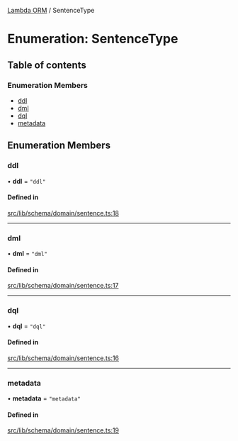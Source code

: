 [Lambda ORM](../README.md) / SentenceType

# Enumeration: SentenceType

## Table of contents

### Enumeration Members

- [ddl](SentenceType.md#ddl)
- [dml](SentenceType.md#dml)
- [dql](SentenceType.md#dql)
- [metadata](SentenceType.md#metadata)

## Enumeration Members

### ddl

• **ddl** = ``"ddl"``

#### Defined in

[src/lib/schema/domain/sentence.ts:18](https://github.com/lambda-orm/lambdaorm-base/blob/473ecbed7dff0b50ae919624e5cf00a9c4078eda/src/lib/schema/domain/sentence.ts#L18)

___

### dml

• **dml** = ``"dml"``

#### Defined in

[src/lib/schema/domain/sentence.ts:17](https://github.com/lambda-orm/lambdaorm-base/blob/473ecbed7dff0b50ae919624e5cf00a9c4078eda/src/lib/schema/domain/sentence.ts#L17)

___

### dql

• **dql** = ``"dql"``

#### Defined in

[src/lib/schema/domain/sentence.ts:16](https://github.com/lambda-orm/lambdaorm-base/blob/473ecbed7dff0b50ae919624e5cf00a9c4078eda/src/lib/schema/domain/sentence.ts#L16)

___

### metadata

• **metadata** = ``"metadata"``

#### Defined in

[src/lib/schema/domain/sentence.ts:19](https://github.com/lambda-orm/lambdaorm-base/blob/473ecbed7dff0b50ae919624e5cf00a9c4078eda/src/lib/schema/domain/sentence.ts#L19)
